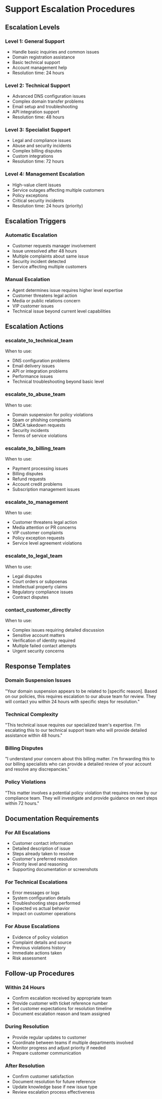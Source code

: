 # Support Escalation Procedures

## Escalation Levels

### Level 1: General Support
- Handle basic inquiries and common issues
- Domain registration assistance
- Basic technical support
- Account management help
- Resolution time: 24 hours

### Level 2: Technical Support
- Advanced DNS configuration issues
- Complex domain transfer problems
- Email setup and troubleshooting
- API integration support
- Resolution time: 48 hours

### Level 3: Specialist Support
- Legal and compliance issues
- Abuse and security incidents
- Complex billing disputes
- Custom integrations
- Resolution time: 72 hours

### Level 4: Management Escalation
- High-value client issues
- Service outages affecting multiple customers
- Policy exceptions
- Critical security incidents
- Resolution time: 24 hours (priority)

## Escalation Triggers

### Automatic Escalation
- Customer requests manager involvement
- Issue unresolved after 48 hours
- Multiple complaints about same issue
- Security incident detected
- Service affecting multiple customers

### Manual Escalation
- Agent determines issue requires higher level expertise
- Customer threatens legal action
- Media or public relations concern
- VIP customer issues
- Technical issue beyond current level capabilities

## Escalation Actions

### escalate_to_technical_team
When to use:
- DNS configuration problems
- Email delivery issues
- API or integration problems
- Performance issues
- Technical troubleshooting beyond basic level

### escalate_to_abuse_team
When to use:
- Domain suspension for policy violations
- Spam or phishing complaints
- DMCA takedown requests
- Security incidents
- Terms of service violations

### escalate_to_billing_team
When to use:
- Payment processing issues
- Billing disputes
- Refund requests
- Account credit problems
- Subscription management issues

### escalate_to_management
When to use:
- Customer threatens legal action
- Media attention or PR concerns
- VIP customer complaints
- Policy exception requests
- Service level agreement violations

### escalate_to_legal_team
When to use:
- Legal disputes
- Court orders or subpoenas
- Intellectual property claims
- Regulatory compliance issues
- Contract disputes

### contact_customer_directly
When to use:
- Complex issues requiring detailed discussion
- Sensitive account matters
- Verification of identity required
- Multiple failed contact attempts
- Urgent security concerns

## Response Templates

### Domain Suspension Issues
"Your domain suspension appears to be related to [specific reason]. Based on our policies, this requires escalation to our abuse team for review. They will contact you within 24 hours with specific steps for resolution."

### Technical Complexity
"This technical issue requires our specialized team's expertise. I'm escalating this to our technical support team who will provide detailed assistance within 48 hours."

### Billing Disputes
"I understand your concern about this billing matter. I'm forwarding this to our billing specialists who can provide a detailed review of your account and resolve any discrepancies."

### Policy Violations
"This matter involves a potential policy violation that requires review by our compliance team. They will investigate and provide guidance on next steps within 72 hours."

## Documentation Requirements

### For All Escalations
- Customer contact information
- Detailed description of issue
- Steps already taken to resolve
- Customer's preferred resolution
- Priority level and reasoning
- Supporting documentation or screenshots

### For Technical Escalations
- Error messages or logs
- System configuration details
- Troubleshooting steps performed
- Expected vs actual behavior
- Impact on customer operations

### For Abuse Escalations
- Evidence of policy violation
- Complaint details and source
- Previous violations history
- Immediate actions taken
- Risk assessment

## Follow-up Procedures

### Within 24 Hours
- Confirm escalation received by appropriate team
- Provide customer with ticket reference number
- Set customer expectations for resolution timeline
- Document escalation reason and team assigned

### During Resolution
- Provide regular updates to customer
- Coordinate between teams if multiple departments involved
- Monitor progress and adjust priority if needed
- Prepare customer communication

### After Resolution
- Confirm customer satisfaction
- Document resolution for future reference
- Update knowledge base if new issue type
- Review escalation process effectiveness
